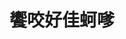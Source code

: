 ---
title: "饗咬好佳蚵嗲"
description: "饗咬好佳蚵嗲"
layout: shop
keywords:
  - 美食競賽
  - 台灣美食
  - 美食精選
datePublished: "2025-06-30"
dateModified: "2025-07-02"
city: "台北市"
district: "中正區"
address: "台北市中正區中華路二段315巷4弄"
phone: "0223017039"
geo: "25.028946816401444, 121.5062926490029"
google_map: "https://maps.app.goo.gl/bkPyU9uAjAtzuAof6"
footinder: "https://footinder.com.tw/%e5%8f%b0%e5%8c%97%e5%b8%82%e4%b8%ad%e6%ad%a3%e5%8d%80/175422/"
official: "https://www.facebook.com/profile.php?id=100071248564530"
award:
  - name: "夜市王"
    year: "2024"
    entries:
      - nightMarket: "南機場夜市"
        food_type: "老字號"
        rank: "第二名"

---